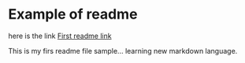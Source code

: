 # Example of readme
here is the link
[First readme link](https://www.example.com)

This is my firs readme file sample... learning new markdown language.
 

